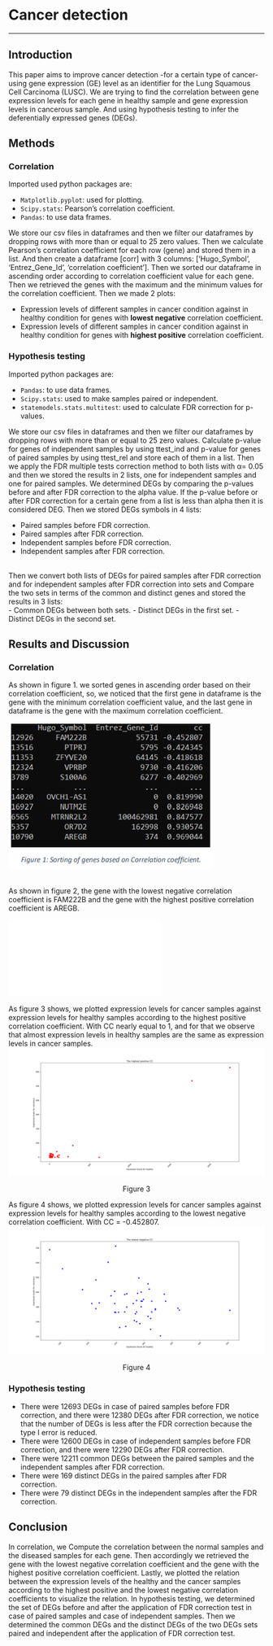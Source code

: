 # Cancer detection
-----
## Introduction
This paper aims to improve cancer detection -for a certain type of cancer- using gene expression (GE) level as an identifier for the Lung Squamous Cell Carcinoma (LUSC). We are trying to find the correlation between gene expression levels for each gene in healthy sample and gene expression levels in cancerous sample. And using hypothesis testing to infer the deferentially expressed genes (DEGs).
<br />

## Methods
### Correlation
Imported used python packages are: 

- `Matplotlib.pyplot`: used for plotting.
- `Scipy.stats`: Pearson’s correlation coefficient.
- `Pandas`: to use data frames.

We store our csv files in dataframes and then we filter our dataframes by dropping rows with more than or equal to 25 zero values. Then we calculate Pearson’s correlation coefficient for each row (gene) and stored them in a list. And then create a dataframe [corr] with 3 columns: [‘Hugo_Symbol’, ‘Entrez_Gene_Id’, ‘correlation coefficient’]. Then we sorted our dataframe in ascending order according to correlation coefficient value for each gene. Then we retrieved the genes with the maximum and the minimum values for the correlation coefficient. Then we made 2 plots:

- Expression levels of different samples in cancer condition against in healthy condition for 
genes with **lowest negative** correlation coefficient.
- Expression levels of different samples in cancer condition against in healthy condition for 
genes with **highest positive** correlation coefficient. 

### Hypothesis testing

Imported python packages are:

- `Pandas`: to use data frames.
- `Scipy.stats`: used to make samples paired or independent.
- `statemodels.stats.multitest`: used to calculate FDR correction for p-values. 

We store our csv files in dataframes and then we filter our dataframes by dropping rows with more than or equal to 25 zero values. Calculate p-value for genes of independent samples by using ttest_ind and p-value for genes of paired samples by using ttest_rel and store each of them in a list. Then we apply the FDR multiple tests correction method to both lists with α= 0.05 and then we stored the results in 2 lists, one for independent samples and one for paired samples. We determined DEGs by comparing the p-values before and after FDR correction to the alpha value. If the p-value before or after FDR correction for a certain gene from a list is less than alpha then it is considered DEG. Then we stored DEGs symbols in 4 lists:

- Paired samples before FDR correction.
- Paired samples after FDR correction.
- Independent samples before FDR correction.
- Independent samples after FDR correction.
<br />
Then we convert both lists of DEGs for paired samples after FDR correction and for independent samples after FDR correction into sets and Compare the two sets in terms of the common and distinct genes and stored the results in 3 lists:
<br />
- Common DEGs between both sets.
- Distinct DEGs in the first set.
- Distinct DEGs in the second set.
<br />

## Results and Discussion

### Correlation

As shown in figure 1. we sorted genes in ascending order based on their correlation coefficient, so, we noticed that the first gene in dataframe is the gene with the minimum correlation coefficient value, and the last gene in dataframe is the gene with the maximum correlation coefficient.

![img1](images/fig1.PNG)

<br />
As shown in figure 2, the gene with the lowest negative correlation coefficient is FAM222B and the gene with the highest positive correlation coefficient is AREGB.

![img2](images/fig2.PGN)

As figure 3 shows, we plotted expression levels for cancer samples against expression levels for healthy samples according to the highest positive correlation coefficient. With CC nearly equal to 1, and for that we observe that almost expression levels in healthy samples are the same as expression levels in cancer samples.
![img3](images/fig3.png)
<div align="center">Figure 3</div>

As figure 4 shows, we plotted expression levels for cancer samples against expression levels for healthy samples according to the lowest negative 
correlation coefficient. With CC = -0.452807.
![img4](images/fig4.png)
<div align="center">Figure 4</div>

### Hypothesis testing

- There were 12693 DEGs in case of paired samples before FDR correction, and there were 12380 DEGs after FDR correction, we notice that the number of DEGs is less after the FDR correction because the type I error is reduced.
- There were 12600 DEGs in case of independent samples before FDR correction, and there were 12290 DEGs after FDR correction.
- There were 12211 common DEGs between the paired samples and the independent samples after FDR correction.
- There were 169 distinct DEGs in the paired samples after FDR correction.
- There were 79 distinct DEGs in the independent samples after the FDR correction.

## Conclusion
In correlation, we Compute the correlation between the normal samples and the diseased samples for each gene. Then accordingly we retrieved the gene with the lowest negative correlation coefficient and the gene with the highest positive correlation coefficient. Lastly, we plotted the relation between the expression levels of the healthy and the cancer samples according to the highest positive and the lowest negative correlation coefficients to visualize the relation.
In hypothesis testing, we determined the set of DEGs before and after the application of FDR correction test in case of paired samples and case of independent samples. Then we determined the common DEGs and the distinct DEGs of the two DEGs sets paired and independent after the application of FDR correction test.
